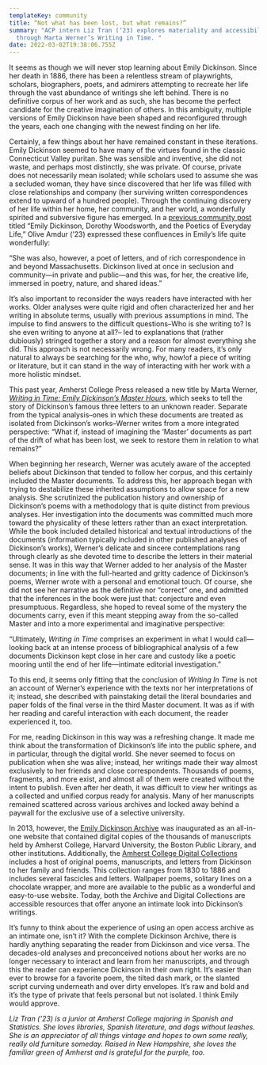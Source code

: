 ```yaml
---
templateKey: community
title: “Not what has been lost, but what remains?”
summary: "ACP intern Liz Tran (‘23) explores materiality and accessibility
  through Marta Werner’s Writing in Time. "
date: 2022-03-02T19:38:06.755Z
---
```

It seems as though we will never stop learning about Emily Dickinson. Since her death in 1886, there has been a relentless stream of playwrights, scholars, biographers, poets, and admirers attempting to recreate her life through the vast abundance of writings she left behind. There is no definitive corpus of her work and as such, she has become the perfect candidate for the creative imagination of others. In this ambiguity, multiple versions of Emily Dickinson have been shaped and reconfigured through the years, each one changing with the newest finding on her life.

Certainly, a few things about her have remained constant in these iterations. Emily Dickinson seemed to have many of the virtues found in the classic Connecticut Valley puritan. She was sensible and inventive, she did not waste, and perhaps most distinctly, she was private. Of course, private does not necessarily mean isolated; while scholars used to assume she was a secluded woman, they have since discovered that her life was filled with close relationships and company (her surviving written correspondences extend to upward of a hundred people). Through the continuing discovery of her life within her home, her community, and her world, a wonderfully spirited and subversive figure has emerged. In a [previous community post](https://acpress.amherst.edu/community/2021-06-04-emily-dickinson-dorothy-wordsworth-and-the-poetics-of-everyday-life/) titled “Emily Dickinson, Dorothy Woodsworth, and the Poetics of Everyday Life,” Olive Amdur (’23) expressed these confluences in Emily’s life quite wonderfully:

“She was also, however, a poet of letters, and of rich correspondence in and beyond Massachusetts. Dickinson lived at once in seclusion and community—in private and public—and this was, for her, the creative life, immersed in poetry, nature, and shared ideas.”

It’s also important to reconsider the ways readers have interacted with her works. Older analyses were quite rigid and often characterized her and her writing in absolute terms, usually with previous assumptions in mind. The impulse to find answers to the difficult questions–Who is she writing to? Is she even writing to anyone at all?– led to explanations that (rather dubiously) stringed together a story and a reason for almost everything she did. This approach is not necessarily wrong. For many readers, it’s only natural to always be searching for the who, why, how!of a piece of writing or literature, but it can stand in the way of interacting with her work with a more holistic mindset.

This past year, Amherst College Press released a new title by Marta Werner, *[Writing in Time: Emily Dickinson’s Master Hours](https://www.fulcrum.org/concern/monographs/gf06g491w?locale=en)*, which seeks to tell the story of Dickinson’s famous three letters to an unknown reader. Separate from the typical analysis–ones in which these documents are treated as isolated from Dickinson’s works–Werner writes from a more integrated perspective: “What if, instead of imagining the ‘Master’ documents as part of the drift of what has been lost, we seek to restore them in relation to what remains?”

When beginning her research, Werner was acutely aware of the accepted beliefs about Dickinson that tended to follow her corpus, and this certainly included the Master documents. To address this, her approach began with trying to destabilize these inherited assumptions to allow space for a new analysis. She scrutinized the publication history and ownership of Dickinson’s poems with a methodology that is quite distinct from previous analyses. Her investigation into the documents was committed much more toward the physicality of these letters rather than an exact interpretation. While the book included detailed historical and textual introductions of the documents (information typically included in other published analyses of Dickinson’s works), Werner’s delicate and sincere contemplations rang through clearly as she devoted time to describe the letters in their material sense. It was in this way that Werner added to her analysis of the Master documents; in line with the full-hearted and gritty cadence of Dickinson’s poems, Werner wrote with a personal and emotional touch. Of course, she did not see her narrative as the definitive nor “correct” one, and admitted that the inferences in the book were just that: conjecture and even presumptuous. Regardless, she hoped to reveal some of the mystery the documents carry, even if this meant stepping away from the so-called Master and into a more experimental and imaginative perspective:

“Ultimately, *Writing in Time* comprises an experiment in what I would call—looking back at an intense process of bibliographical analysis of a few documents Dickinson kept close in her care and custody like a poetic mooring until the end of her life—intimate editorial investigation.”

To this end, it seems only fitting that the conclusion of *Writing In Time* is not an account of Werner’s experience with the texts nor her interpretations of it; instead, she described with painstaking detail the literal boundaries and paper folds of the final verse in the third Master document. It was as if with her reading and careful interaction with each document, the reader experienced it, too.

For me, reading Dickinson in this way was a refreshing change. It made me think about the transformation of Dickinson’s life into the public sphere, and in particular, through the digital world. She never seemed to focus on publication when she was alive; instead, her writings made their way almost exclusively to her friends and close correspondents. Thousands of poems, fragments, and more exist, and almost all of them were created without the intent to publish. Even after her death, it was difficult to view her writings as a collected and unified corpus ready for analysis. Many of her manuscripts remained scattered across various archives and locked away behind a paywall for the exclusive use of a selective university.

In 2013, however, the [Emily Dickinson Archive](https://www.edickinson.org/) was inaugurated as an all-in-one website that contained digital copies of the thousands of manuscripts held by Amherst College, Harvard University, the Boston Public Library, and other institutions. Additionally, the [Amherst College Digital Collections](https://acdc.amherst.edu/collection/ed) includes a host of original poems, manuscripts, and letters from Dickinson to her family and friends. This collection ranges from 1830 to 1886 and includes several fascicles and letters. Wallpaper poems, solitary lines on a chocolate wrapper, and more are available to the public as a wonderful and easy-to-use website. Today, both the Archive and Digital Collections are accessible resources that offer anyone an intimate look into Dickinson’s writings.

It’s funny to think about the experience of using an open access archive as an intimate one, isn’t it? With the complete Dickinson Archive, there is hardly anything separating the reader from Dickinson and vice versa. The decades-old analyses and preconceived notions about her works are no longer necessary to interact and learn from her manuscripts, and through this the reader can experience Dickinson in their own right. It’s easier than ever to browse for a favorite poem, the tilted dash mark, or the slanted script curving underneath and over dirty envelopes. It’s raw and bold and it’s the type of private that feels personal but not isolated. I think Emily would approve.



*Liz Tran ('23) is a junior at Amherst College majoring in Spanish and Statistics. She loves libraries, Spanish literature, and dogs without leashes. She is an appreciator of all things vintage and hopes to own some really, really old furniture someday. Raised in New Hampshire, she loves the familiar green of Amherst and is grateful for the purple, too.*
